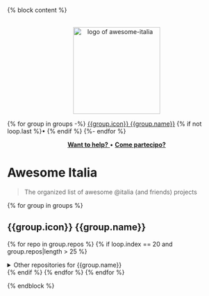 {% block content %}
<!-- markdownlint-disable line-length no-inline-html -->
<!--
    line-length: Split up badges lines are busier than having long lines
    no-inline-html: We need that sweet center align
-->

<p align="center">
<br>
<img width="200" src="awesome-italia.png" alt="logo of awesome-italia">
<br>
</p>

{% for group in groups -%}
[{{group.icon}} {{group.name}}](#-{{group.slug}}) {% if not loop.last %}•&nbsp;{% endif %}
{%- endfor %}

<p align="center">
<a href="https://developers.italia.it/en/to-do" title="Search issues in need for help" >
    <strong>Want to help?</strong>
</a>
•
<a href="https://come-partecipo.italia.it"
    title="Scopri come contribuire al miglioramento dei servizi pubblici digitali del Paese"
>
    <strong>Come partecipo?</strong>
</a>
</p>

# Awesome Italia

> The organized list of awesome @italia (and friends) projects

{% for group in groups %}
## {{group.icon}} {{group.name}}

{% for repo in group.repos %}
{% if loop.index == 20 and group.repos|length > 25 %}
<details>
    <summary>Other repositories for {{group.name}}</summary>
{% endif %}
- [{{repo.slug}}](https://github.com/italia/{{repo.slug}})
  <img align="right" src="https://img.shields.io/github/stars/italia/{{repo.slug}}?label=%E2%AD%90%EF%B8%8F&logo=github" alt="GitHub stars">
  <img align="right" src="https://img.shields.io/github/issues/italia/{{repo.slug}}" alt="GitHub issues">\
  {{repo.description}}
{% if loop.index == group.repos|length and group.repos|length > 25 %}
</details>
{% endif %}
{% endfor %}
{% endfor %}

{% endblock %}
